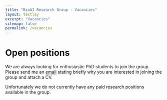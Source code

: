 ```yaml
---
title: "BioAI Research Group - Vacancies"
layout: textlay
excerpt: "Vacancies"
sitemap: false
permalink: /vacancies
---
```


# Open positions


We are always looking for enthusiastic PhD students to join the group. <br />
Please send me an [email](mailto:kevin.bryson@glasgow.ac.uk) stating briefly why you are interested in joining the group and attach a CV.

Unfortunately we do not currently have any paid research positions available in the group.

<!-- <figure>
<img src="{{ site.url }}{{ site.baseurl }}/images/picpic/Gallery/DSC_0696.jpg" width="95%">
</figure> -->
